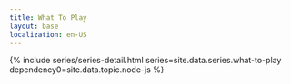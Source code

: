 ```yaml
---
title: What To Play
layout: base
localization: en-US
---
```


{% include series/series-detail.html
    series=site.data.series.what-to-play
    dependency0=site.data.topic.node-js
%}